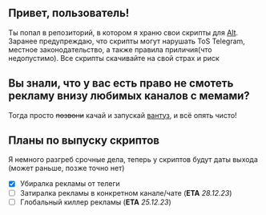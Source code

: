 Привет, пользователь!
---
Ты попал в репозиторий, в котором я храню свои скрипты для [Alt](https://t.me/ytkab0bp_channel). Заранее предупреждаю, что скрипты могут нарушать ToS Telegram, местное законодательство, а также правила приличия(что недопустимо). Все скрипты скачивайте на свой страх и риск

Вы знали, что у вас есть право не смотеть рекламу внизу любимых каналов с мемами?
---
Тогда просто ~~позвони~~ качай и запускай [вантуз](https://github.com/Vas1lyDev/ALTScripts/releases/tag/v1.0), и всё опять чисто!

Планы по выпуску скриптов
---
Я немного разгреб срочные дела, теперь у скриптов будут даты выхода (может раньше, позже точно нет)
- [x] Убиралка рекламы от телеги
- [ ] Затиралка рекламы в конкретном канале/чате (**ETA** *28.12.23*)
- [ ] Глобальный киллер рекламы (**ETA** *25.12.23*)